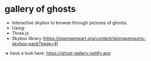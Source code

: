 # gallery of ghosts

-  Interactive skybox to browse through pictures of ghosts.
-  Using: 
-  Three.js 
-  Skybox library (<https://opengameart.org/content/skiingpenguins-skybox-pack?page=4>)


=> have a look here: <https://ghost-gallery.netlify.app>
